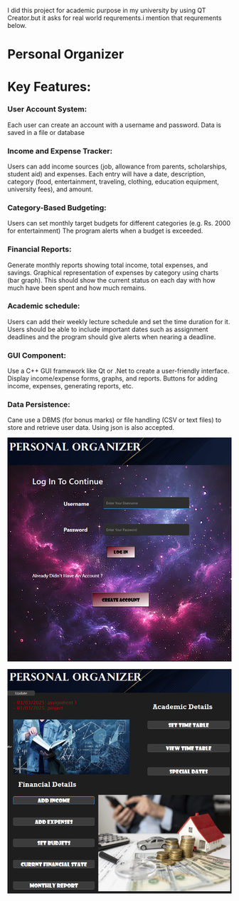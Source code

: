 I did this project for academic purpose in my university by using QT Creator.but it asks for real world requrements.i mention that requrements below.
# Personal Organizer

# Key Features:

### User Account System:
Each user can create an account with a username and password.
Data is saved in a file or database
### Income and Expense Tracker:
Users can add income sources (job, allowance from parents, scholarships, student aid) and expenses.
Each entry will have a date, description, category (food, entertainment, traveling, clothing, education equipment, university fees), and amount.
### Category-Based Budgeting:
Users can set monthly target budgets for different categories (e.g. Rs. 2000 for entertainment)
The program alerts when a budget is exceeded.
### Financial Reports:
Generate monthly reports showing total income, total expenses, and savings.
Graphical representation of expenses by category using charts (bar graph). This should show the current status on each day with how much have been spent and how much remains.
### Academic schedule:
Users can add their weekly lecture schedule and set the time duration for it.
Users should be able to include important dates such as assignment deadlines and the program should give alerts when nearing a deadline.
### GUI Component:
Use a C++ GUI framework like Qt or .Net to create a user-friendly interface.
Display income/expense forms, graphs, and reports.
Buttons for adding income, expenses, generating reports, etc.
### Data Persistence:
Cane use a DBMS (for bonus marks) or file handling (CSV or text files) to store and retrieve user data. Using json is also accepted.


![login](READ/login.png)


![home](READ/homepage.png)